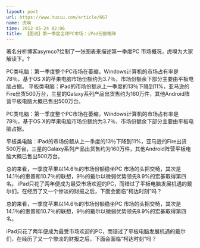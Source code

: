 ```yaml
---
layout: post
url: https://www.huxiu.com/article/667
name: 虎嗅
time: 2012-05-24 02:06
title: 【图说】第一季度全球PC市场：iPad份额略降
---
```

著名分析博客asymco?绘制了一张图表来描述第一季度PC 市场概况，虎嗅为大家解读下。?

PC类电脑：第一季度整个PC市场在萎缩。Windows计算机的市场占有率是78％，基于OS X的苹果电脑市场份额约为3.7％，市场份额余下部分主要由平板电脑占据。 平板类电脑：iPad的市场份额从上一季度的13％下降到11%，亚马逊的Fire出货500万台，三星的Galaxy系列产品出货售约为160万件，其他Android阵营平板电脑大概已售出500万台。

PC类电脑：第一季度整个PC市场在萎缩。Windows计算机的市场占有率是78％，基于OS X的苹果电脑市场份额约为3.7％，市场份额余下部分主要由平板电脑占据。

平板类电脑：iPad的市场份额从上一季度的13％下降到11%，亚马逊的Fire出货500万台，三星的Galaxy系列产品出货售约为160万件，其他Android阵营平板电脑大概已售出500万台。

总的来看，一季度苹果以14.6％的市场份额稳坐PC 市场的头把交椅，其次是14.1％的惠普和10.7％的联想，9％的戴尔以微弱优势领先8.9%的宏碁取得第四名。 iPad只花了两年便成为最受市场欢迎的PC，而错过了平板电脑发展机遇的戴尔们，在经历了又一个惨淡的财报之后，下面会面临“柯达时刻”吗？

总的来看，一季度苹果以14.6％的市场份额稳坐PC 市场的头把交椅，其次是14.1％的惠普和10.7％的联想，9％的戴尔以微弱优势领先8.9%的宏碁取得第四名。

iPad只花了两年便成为最受市场欢迎的PC，而错过了平板电脑发展机遇的戴尔们，在经历了又一个惨淡的财报之后，下面会面临“柯达时刻”吗？

